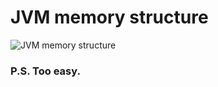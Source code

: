 # JVM memory structure
![JVM memory structure](https://res.cloudinary.com/xdpiqbx/image/upload/v1652245837/goit/Java/JVM_memory_structure_xqxc8l.png)

### P.S. Too easy.

